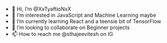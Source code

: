 - 👋 Hi, I’m @XxTyaftioNxX
- 👀 I’m interested in JavaScript and Machine Learning maybe 
- 🌱 I’m currently learning React and a teensie bit of TensorFlow
- 💞️ I’m looking to collaborate on Beginner projects
- 📫 How to reach me @sthajeevitesh on IG

<!---
XxTyaftioNxX/XxTyaftioNxX is a ✨ special ✨ repository because its `README.md` (this file) appears on your GitHub profile.
You can click the Preview link to take a look at your changes.
--->
